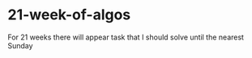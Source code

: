 # 21-week-of-algos
For 21 weeks there will appear task that I should solve until the nearest Sunday
